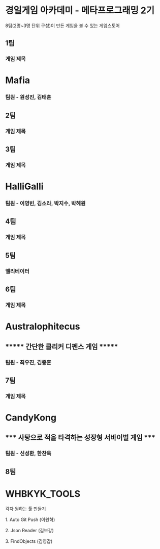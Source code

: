 # 경일게임 아카데미 - 메타프로그래밍 2기

8팀(2명~3명 단위 구성)이 만든 게임을 볼 수 있는 게임스토어

## 1팀
### 게임 제목
# Mafia
### 팀원 - 원성진, 김태훈
## 2팀
### 게임 제목
## 3팀
### 게임 제목
# HalliGalli
### 팀원 - 이영빈, 김소라, 박지수, 박혜원
## 4팀
### 게임 제목
## 5팀
### 엘리베이터 
## 6팀
### 게임 제목
# Australophitecus
## ***** 간단한 클리커 디펜스 게임 *****
### 팀원 - 최우진, 김종훈
## 7팀
### 게임 제목
# CandyKong
## *** 사탕으로 적을 타격하는 성장형 서바이벌 게임 *** 
### 팀원 - 신성환, 한찬욱

<div>

## 8팀
# WHBKYK_TOOLS
<div>
<p> 각자 원하는 툴 만들기 </p>
<p> 1. Auto Git Push (이원혁) </p>
<p> 2. Json Reader (김보강) </p>
<p> 3. FindObjects (김영갑) </p>
</div>

</div>
